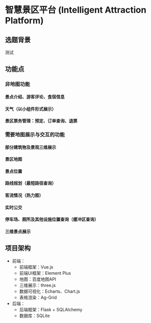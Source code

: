 # 智慧景区平台 (Intelligent Attraction Platform)


## 选题背景
测试
## 功能点

### 非地图功能

#### 景点介绍、游客评论、食宿信息

#### 天气（以小组件形式展示）

#### 景区票务管理：预定、订单查询、退票

### 需要地图展示与交互的功能

#### 部分建筑物及景观三维展示

#### 景区地图

#### 景点位置

#### 路线规划（最短路径查询）

#### 客流情况（热力图）

#### 实时公交

#### 停车场、厕所及其他设施位置查询（缓冲区查询）

#### 三维景点展示

## 项目架构
- 前端：
  - 前端框架：Vue.js
  - 前端UI框架：Element Plus
  - 地图：百度地图API
  - 三维展示：three.js
  - 数据可视化：Echarts、Chart.js
  - 表格渲染：Ag-Grid
- 后端：
  - 后端框架：Flask + SQLAlchemy
  - 数据库：SQLite





